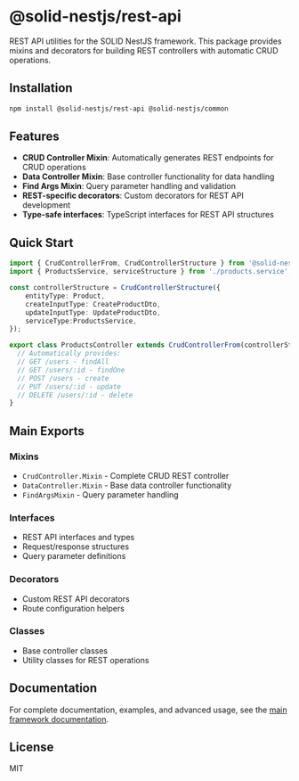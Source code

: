 # @solid-nestjs/rest-api

REST API utilities for the SOLID NestJS framework. This package provides mixins and decorators for building REST controllers with automatic CRUD operations.

## Installation

```bash
npm install @solid-nestjs/rest-api @solid-nestjs/common
```

## Features

- **CRUD Controller Mixin**: Automatically generates REST endpoints for CRUD operations
- **Data Controller Mixin**: Base controller functionality for data handling
- **Find Args Mixin**: Query parameter handling and validation
- **REST-specific decorators**: Custom decorators for REST API development
- **Type-safe interfaces**: TypeScript interfaces for REST API structures

## Quick Start

```typescript
import { CrudControllerFrom, CrudControllerStructure } from '@solid-nestjs/typeorm-crud';
import { ProductsService, serviceStructure } from './products.service';

const controllerStructure = CrudControllerStructure({
    entityType: Product,
    createInputType: CreateProductDto,
    updateInputType: UpdateProductDto,
    serviceType:ProductsService,
});

export class ProductsController extends CrudControllerFrom(controllerStructure) {
  // Automatically provides:
  // GET /users - findAll
  // GET /users/:id - findOne
  // POST /users - create
  // PUT /users/:id - update
  // DELETE /users/:id - delete
}
```

## Main Exports

### Mixins
- `CrudController.Mixin` - Complete CRUD REST controller
- `DataController.Mixin` - Base data controller functionality
- `FindArgsMixin` - Query parameter handling

### Interfaces
- REST API interfaces and types
- Request/response structures
- Query parameter definitions

### Decorators
- Custom REST API decorators
- Route configuration helpers

### Classes
- Base controller classes
- Utility classes for REST operations

## Documentation

For complete documentation, examples, and advanced usage, see the [main framework documentation](https://github.com/solid-nestjs/framework).

## License

MIT
